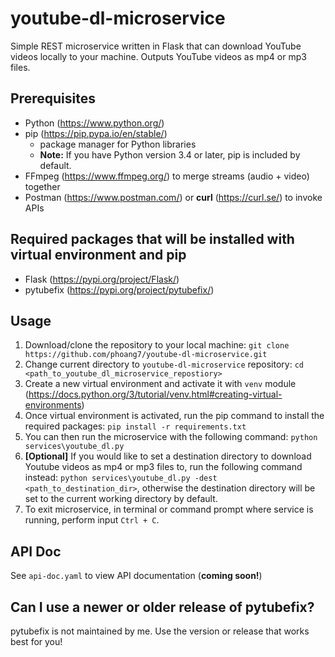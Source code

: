 # youtube-dl-microservice
Simple REST microservice written in Flask that can download YouTube videos locally to your machine. Outputs YouTube videos as mp4 or mp3 files.

## Prerequisites
- Python (https://www.python.org/)
- pip (https://pip.pypa.io/en/stable/)
    - package manager for Python libraries
    - **Note:** If you have Python version 3.4 or later, pip is included by default.
- FFmpeg (https://www.ffmpeg.org/) to merge streams (audio + video) together 
- Postman (https://www.postman.com/) or **curl** (https://curl.se/) to invoke APIs

## Required packages that will be installed with virtual environment and pip
- Flask (https://pypi.org/project/Flask/)
- pytubefix (https://pypi.org/project/pytubefix/)

## Usage
1. Download/clone the repository to your local machine: `git clone https://github.com/phoang7/youtube-dl-microservice.git`
2. Change current directory to `youtube-dl-microservice` repository: `cd <path_to_youtube_dl_microservice_repostiory>`
3. Create a new virtual environment and activate it with `venv` module (https://docs.python.org/3/tutorial/venv.html#creating-virtual-environments)
4. Once virtual environment is activated, run the pip command to install the required packages: `pip install -r requirements.txt`
5. You can then run the microservice with the following command: `python services\youtube_dl.py`
6. **[Optional]** If you would like to set a destination directory to download Youtube videos as mp4 or mp3 files to, run the following command instead: `python services\youtube_dl.py -dest <path_to_destination_dir>`, otherwise the destination directory will be set to the current working directory by default.
7. To exit microservice, in terminal or command prompt where service is running, perform input `Ctrl + C`.

## API Doc
See `api-doc.yaml` to view API documentation (**coming soon!**)

## Can I use a newer or older release of pytubefix?
pytubefix is not maintained by me. Use the version or release that works best for you!